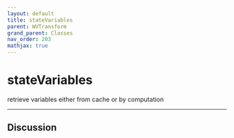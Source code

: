```yaml
---
layout: default
title: stateVariables
parent: WVTransform
grand_parent: Classes
nav_order: 203
mathjax: true
---
```


#  stateVariables

retrieve variables either from cache or by computation


---

## Discussion

  
